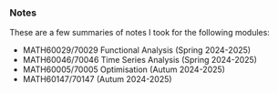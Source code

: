 ### Notes

These are a few summaries of notes I took for the following modules:


- MATH60029/70029 Functional Analysis (Spring 2024-2025)
- MATH60046/70046 Time Series Analysis (Spring 2024-2025)
- MATH60005/70005 Optimisation (Autum 2024-2025)
- MATH60147/70147 (Autum 2024-2025)



